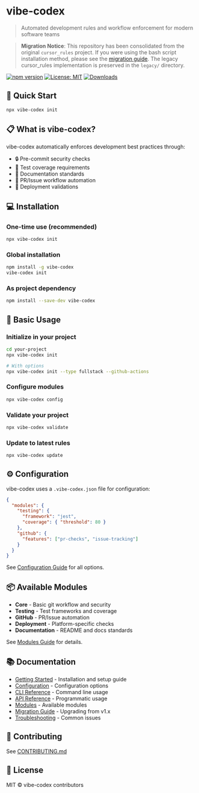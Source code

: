 # vibe-codex

> Automated development rules and workflow enforcement for modern software teams

> **Migration Notice**: This repository has been consolidated from the original `cursor_rules` project. If you were using the bash script installation method, please see the [migration guide](docs/getting-started/MIGRATION.md). The legacy cursor_rules implementation is preserved in the `legacy/` directory.

[![npm version](https://img.shields.io/npm/v/vibe-codex.svg)](https://www.npmjs.com/package/vibe-codex)
[![License: MIT](https://img.shields.io/badge/License-MIT-yellow.svg)](https://opensource.org/licenses/MIT)
[![Downloads](https://img.shields.io/npm/dm/vibe-codex.svg)](https://www.npmjs.com/package/vibe-codex)

## 🚀 Quick Start

```bash
npx vibe-codex init
```

## 📋 What is vibe-codex?

vibe-codex automatically enforces development best practices through:
- 🔒 Pre-commit security checks
- 🧪 Test coverage requirements  
- 📝 Documentation standards
- 🔄 PR/Issue workflow automation
- 🚀 Deployment validations

## 💻 Installation

### One-time use (recommended)
```bash
npx vibe-codex init
```

### Global installation
```bash
npm install -g vibe-codex
vibe-codex init
```

### As project dependency
```bash
npm install --save-dev vibe-codex
```

## 🎯 Basic Usage

### Initialize in your project
```bash
cd your-project
npx vibe-codex init

# With options
npx vibe-codex init --type fullstack --github-actions
```

### Configure modules
```bash
npx vibe-codex config
```

### Validate your project
```bash
npx vibe-codex validate
```

### Update to latest rules
```bash
npx vibe-codex update
```

## ⚙️ Configuration

vibe-codex uses a `.vibe-codex.json` file for configuration:

```json
{
  "modules": {
    "testing": {
      "framework": "jest",
      "coverage": { "threshold": 80 }
    },
    "github": {
      "features": ["pr-checks", "issue-tracking"]
    }
  }
}
```

See [Configuration Guide](./docs/CONFIGURATION.md) for all options.

## 📦 Available Modules

- **Core** - Basic git workflow and security
- **Testing** - Test frameworks and coverage
- **GitHub** - PR/Issue automation
- **Deployment** - Platform-specific checks
- **Documentation** - README and docs standards

See [Modules Guide](./docs/MODULES.md) for details.

## 📚 Documentation

- [Getting Started](./docs/GETTING-STARTED.md) - Installation and setup guide
- [Configuration](./docs/CONFIGURATION.md) - Configuration options
- [CLI Reference](./docs/CLI-REFERENCE.md) - Command line usage
- [API Reference](./docs/API.md) - Programmatic usage
- [Modules](./docs/MODULES.md) - Available modules
- [Migration Guide](./docs/MIGRATION.md) - Upgrading from v1.x
- [Troubleshooting](./docs/TROUBLESHOOTING.md) - Common issues

## 🤝 Contributing

See [CONTRIBUTING.md](https://github.com/tyabonil/vibe-codex/blob/main/CONTRIBUTING.md)

## 📄 License

MIT © vibe-codex contributors